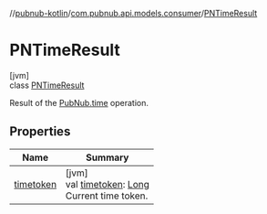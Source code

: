 //[pubnub-kotlin](../../../index.md)/[com.pubnub.api.models.consumer](../index.md)/[PNTimeResult](index.md)

# PNTimeResult

[jvm]\
class [PNTimeResult](index.md)

Result of the [PubNub.time](../../com.pubnub.api/-pub-nub/time.md) operation.

## Properties

| Name | Summary |
|---|---|
| [timetoken](timetoken.md) | [jvm]<br>val [timetoken](timetoken.md): [Long](https://kotlinlang.org/api/latest/jvm/stdlib/kotlin/-long/index.html)<br>Current time token. |

